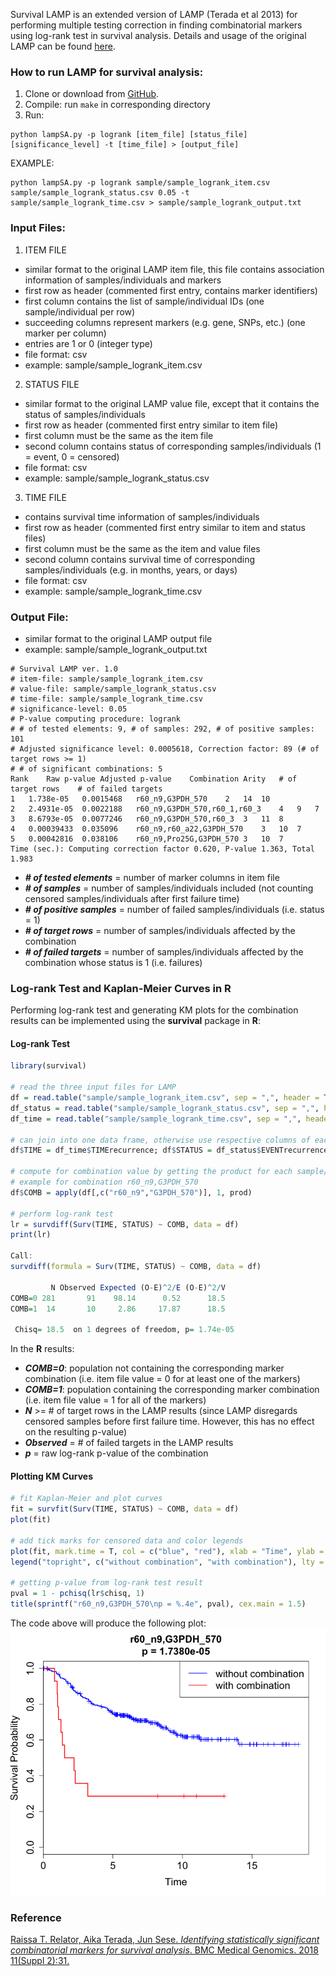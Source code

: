 
Survival LAMP is an extended version of LAMP (Terada et al 2013) for performing multiple testing correction in finding combinatorial markers using log-rank test in survival analysis. Details and usage of the original LAMP can be found [here](http://a-terada.github.io/lamp/).


### How to run LAMP for survival analysis:
1. Clone or download from [GitHub](https://github.com/rtrelator/SurvivalLAMP).
2. Compile: run `make` in corresponding directory
3. Run: 
```
python lampSA.py -p logrank [item_file] [status_file] [significance_level] -t [time_file] > [output_file]
```
EXAMPLE: 
```
python lampSA.py -p logrank sample/sample_logrank_item.csv sample/sample_logrank_status.csv 0.05 -t sample/sample_logrank_time.csv > sample/sample_logrank_output.txt
```


### Input Files:
1. ITEM FILE
- similar format to the original LAMP item file, this file contains association information of samples/individuals and markers
- first row as header (commented first entry, contains marker identifiers)
- first column contains the list of sample/individual IDs (one sample/individual per row)
- succeeding columns represent markers (e.g. gene, SNPs, etc.) (one marker per column)
- entries are 1 or 0 (integer type)
- file format: csv
- example: sample/sample_logrank_item.csv


2. STATUS FILE
- similar format to the original LAMP value file, except that it contains the status of samples/individuals
- first row as header (commented first entry similar to item file)
- first column must be the same as the item file 
- second column contains status of corresponding samples/individuals (1 = event, 0 = censored)
- file format: csv
- example: sample/sample_logrank_status.csv


3. TIME FILE
- contains survival time information of samples/individuals
- first row as header (commented first entry similar to item and status files)
- first column must be the same as the item and value files 
- second column contains survival time of corresponding samples/individuals (e.g. in months, years, or days)
- file format: csv
- example: sample/sample_logrank_time.csv


### Output File:
- similar format to the original LAMP output file
- example: sample/sample_logrank_output.txt
```
# Survival LAMP ver. 1.0
# item-file: sample/sample_logrank_item.csv
# value-file: sample/sample_logrank_status.csv
# time-file: sample/sample_logrank_time.csv
# significance-level: 0.05
# P-value computing procedure: logrank
# # of tested elements: 9, # of samples: 292, # of positive samples: 101
# Adjusted significance level: 0.0005618, Correction factor: 89 (# of target rows >= 1)
# # of significant combinations: 5
Rank	Raw p-value	Adjusted p-value	Combination	Arity	# of target rows	# of failed targets
1	1.738e-05	0.0015468	r60_n9,G3PDH_570	2	14	10
2	2.4931e-05	0.0022188	r60_n9,G3PDH_570,r60_1,r60_3	4	9	7
3	8.6793e-05	0.0077246	r60_n9,G3PDH_570,r60_3	3	11	8
4	0.00039433	0.035096	r60_n9,r60_a22,G3PDH_570	3	10	7
5	0.00042816	0.038106	r60_n9,Pro25G,G3PDH_570	3	10	7
Time (sec.): Computing correction factor 0.620, P-value 1.363, Total 1.983
```

- __*# of tested elements*__ = number of marker columns in item file
- __*# of samples*__ = number of samples/individuals included (not counting censored samples/individuals after first failure time)
- __*# of positive samples*__ = number of failed samples/individuals (i.e. status = 1)
- __*# of target rows*__ = number of samples/individuals affected by the combination
- __*# of failed targets*__ = number of samples/individuals affected by the combination whose status is 1 (i.e. failures)

### Log-rank Test and Kaplan-Meier Curves in R
Performing log-rank test and generating KM plots for the combination results can be implemented using the __survival__ package in __R__:

#### Log-rank Test
```R
library(survival)

# read the three input files for LAMP
df = read.table("sample/sample_logrank_item.csv", sep = ",", header = T, comment.char = "", check.names = F, stringsAsFactors = F)
df_status = read.table("sample/sample_logrank_status.csv", sep = ",", header = T, comment.char = "", check.names = F, stringsAsFactors = F)
df_time = read.table("sample/sample_logrank_time.csv", sep = ",", header = T, comment.char = "", check.names = F, stringsAsFactors = F)

# can join into one data frame, otherwise use respective columns of each data frame separately
df$TIME = df_time$TIMErecurrence; df$STATUS = df_status$EVENTrecurrence

# compute for combination value by getting the product for each sample/individual, add to data frame as column 'COMB'
# example for combination r60_n9,G3PDH_570
df$COMB = apply(df[,c("r60_n9","G3PDH_570")], 1, prod)

# perform log-rank test
lr = survdiff(Surv(TIME, STATUS) ~ COMB, data = df)
print(lr)

Call:
survdiff(formula = Surv(TIME, STATUS) ~ COMB, data = df)

         N Observed Expected (O-E)^2/E (O-E)^2/V
COMB=0 281       91    98.14      0.52      18.5
COMB=1  14       10     2.86     17.87      18.5

 Chisq= 18.5  on 1 degrees of freedom, p= 1.74e-05
```

In the __R__ results:
- __*COMB=0*__: population not containing the corresponding marker combination (i.e. item file value = 0 for at least one of the markers)
- __*COMB=1*__: population containing the corresponding marker combination (i.e. item file value = 1 for all of the markers)
- __*N*__ >= # of target rows in the LAMP results (since LAMP disregards censored samples before first failure time. However, this has no effect on the resulting p-value)
- __*Observed*__ = # of failed targets in the LAMP results
- __*p*__ = raw log-rank p-value of the combination

#### Plotting KM Curves
```R
# fit Kaplan-Meier and plot curves
fit = survfit(Surv(TIME, STATUS) ~ COMB, data = df)
plot(fit)

# add tick marks for censored data and color legends
plot(fit, mark.time = T, col = c("blue", "red"), xlab = "Time", ylab = "Survival Probability", lwd = 2, lty = 1, cex.lab = 1.5, cex.axis = 1.5, cex.main = 1.5, cex.sub = 1.5)
legend("topright", c("without combination", "with combination"), lty = 1, col = c("blue","red"), lwd = 1.5, cex = 1.5)

# getting p-value from log-rank test result
pval = 1 - pchisq(lr$chisq, 1)
title(sprintf("r60_n9,G3PDH_570\np = %.4e", pval), cex.main = 1.5) 
```
The code above will produce the following plot:
![sample_plot](sample/sample_plot.png)

### Reference
[Raissa T. Relator, Aika Terada, Jun Sese. *Identifying statistically significant combinatorial markers for survival analysis*. BMC Medical Genomics. 2018 11(Suppl 2):31.](https://bmcmedgenomics.biomedcentral.com/articles/10.1186/s12920-018-0346-x)
